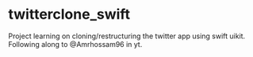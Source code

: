 # twitterclone_swift
Project learning on cloning/restructuring the twitter app using swift uikit. Following along to @Amrhossam96 in yt.
